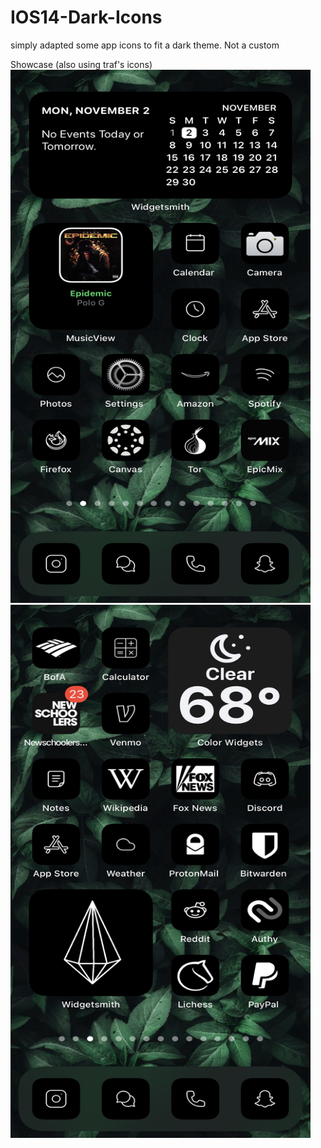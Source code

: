 # IOS14-Dark-Icons
simply adapted some app icons to fit a dark theme. Not a custom

Showcase (also using traf's icons)
<img src="https://raw.githubusercontent.com/algertc/IOS14-Dark-Icons/main/IMG-2145.jpg" width="480" height="853" />
<img src="https://raw.githubusercontent.com/algertc/IOS14-Dark-Icons/main/IMG-2162.jpg" width="480" height="853" />

